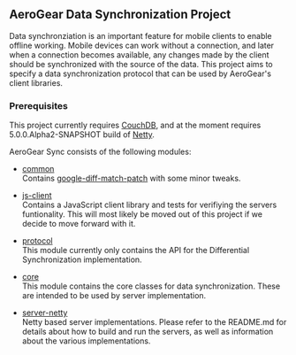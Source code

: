 ## AeroGear Data Synchronization Project
Data synchronziation is an important feature for mobile clients to enable offline working. Mobile devices can
work without a connection, and later when a connection becomes available, any changes made by the client should be
synchronized with the source of the data.
This project aims to specify a data synchronization protocol that can be used by AeroGear's client libraries.

### Prerequisites
This project currently requires [CouchDB](http://couchdb.apache.org/), and at the moment requires 5.0.0.Alpha2-SNAPSHOT
build of [Netty](https://github.com/netty/netty).

AeroGear Sync consists of the following modules:

* [common](https://github.com/aerogear/aerogear-sync-server/tree/master/common)  
Contains [google-diff-match-patch](https://code.google.com/p/google-diff-match-patch/) with some minor tweaks.  

* [js-client](https://github.com/aerogear/aerogear-sync-server/tree/master/js-client)  
Contains a JavaScript client library and tests for verifiying the servers funtionality. This will most likely be moved
out of this project if we decide to move forward with it.  

* [protocol](https://github.com/aerogear/aerogear-sync-server/tree/master/protocol)  
This module currently only contains the API for the Differential Synchronization implementation.  

* [core](https://github.com/aerogear/aerogear-sync-server/tree/master/core)  
This module contains the core classes for data synchronization. These are intended to be used by server implementation.

* [server-netty](https://github.com/aerogear/aerogear-sync-server/tree/master/server-netty)  
Netty based server implementations. Please refer to the README.md for details about how to build and run the servers,
as well as information about the various implementations.


